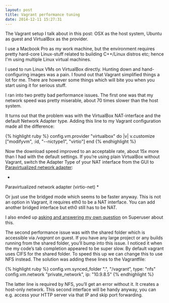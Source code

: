 ```yaml
---
layout: post
title: Vagrant performance tuning
date: 2014-12-11 15:27:31
---
```


The Vagrant setup I talk about in this post: OSX as the host system, Ubuntu as
guest and VirtualBox as the provider.

I use a Macbook Pro as my work machine, but the
environment requires pretty hard-core Linux-stuff related to building C++/Linux
distros etc; hence I'm using multiple Linux virtual machines.

I used to run Linux VMs on VirtualBox directly. Hunting down and hand-configuring
images was a pain. I found out that Vagrant simplified things a lot for me.
There are however some things which will bite you when you start using it for serious stuff.

I ran into two pretty bad performance issues. The first one was that my network speed
was pretty miserable, about 70 times slower than the host system.

It turns out that the problem was with the VirtualBox NAT-interface and
the default Network Adapter type. Adding this line to my Vagrant configuration
made all the difference:

{% highlight ruby %}
config.vm.provider "virtualbox" do |v|
    v.customize ["modifyvm", :id, "--nictype1", "virtio"]
end
{% endhighlight %}

Now the download speed improved to an acceptable rate, about 15x more than I had with
the default settings. If you’re using plain VirtualBox without Vagrant, switch
the Adapter Type of your NAT interface from the GUI to [Paravirtualized network adapter](https://www.virtualbox.org/manual/ch06.html):

*
Paravirtualized network adapter (virtio-net)
*

Or just use the bridged mode which seems to be faster anyway. This is not an
option in Vagrant, it requires eth0 to be a NAT interface. You can add another
bridged interface but eth0 still has to be NAT.

I also ended up [asking and answering my own question](http://superuser.com/questions/850357/how-to-fix-extremely-slow-virtualbox-network-download-speed/850389#850389) on Superuser about this.

The second performance issue was with the shared folder which is accessible
via */vagrant* on guest. If you have any large project or any builds running from the
shared folder, you’ll bump into this issue. I noticed it when the my code’s
tab completion appeared to be super slow. By default vagrant uses CIFS for the shared
folder. To speed this up we can change this to use NFS instead. The solution was adding these
lines to the Vagrantfile:

{% highlight ruby %}
config.vm.synced_folder ".", "/vagrant", type: "nfs"
config.vm.network "private_network", ip: "10.9.8.5"
{% endhighlight %}

The latter line is required by NFS, you’ll get an error without it. It creates
a host-only network. This second interface will be handy anyway, you can e.g. access your HTTP server
via that IP and skip port forwarding.
